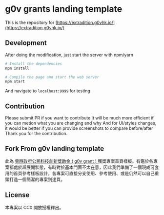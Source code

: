 # g0v grants landing template

This is the repository for [https://extradition.g0vhk.io/](https://extradition.g0vhk.io/)

## Development

After doing the modification, just start the server with npm/yarn

```bash
# Install the dependencies
npm install

# Compile the page and start the web server
npm start

```

And navigate to `localhost:9999` for testing

## Contribution

Please submit PR if you want to contribute
It will be much more efficient if you can metion what you are changing and why
And for UI/styles changes, it would be better if you can provide screenshots to compare before/after
Thank you for the contribution.

## Fork From g0v landing template

此為 [零時政府公民科技創新獎助金 ( g0v grant ) ](https://grants.g0v.tw) 獲獎專案首頁樣板。有鑑於各專案都處於超展開狀態，有時對於基本門面不太在意，因此我們準備了一個現成可套用的首頁參考樣板設計，各專案可直接分支使用、參考使用、或是仍然可以自己重頭打造一個簡潔的專案到達頁。

## License

本專案以 CC0 開放授權釋出。


